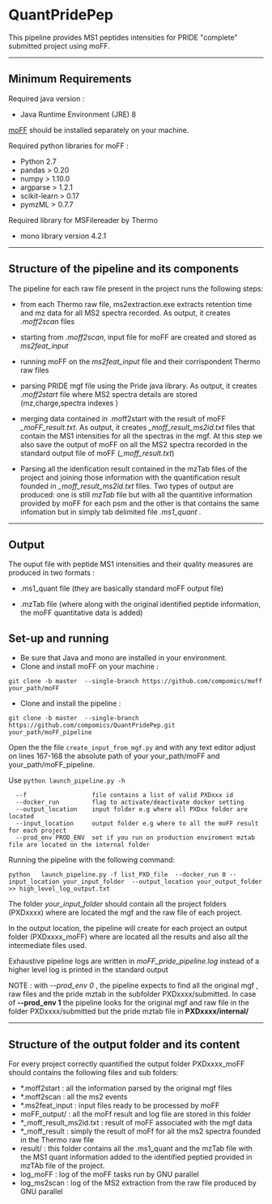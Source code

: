 # QuantPridePep
This pipeline provides MS1 peptides intensities for PRIDE "complete" submitted project using moFF.

---


## Minimum Requirements ##

Required java version :
- Java Runtime Environment (JRE) 8


 [moFF](https://github.com/compomics/moFF/tree/master) should be installed separately on your machine.


Required python libraries for moFF :
- Python 2.7
- pandas  > 0.20
- numpy > 1.10.0
- argparse > 1.2.1 
- scikit-learn > 0.17
- pymzML > 0.7.7

Required library for MSFilereader by Thermo 
- mono library version 4.2.1
 
---


## Structure of the pipeline and its components  ##

The pipeline for each raw file present in the project runs the following steps:
- from each Thermo raw file, ms2extraction.exe extracts retention time and mz data for all MS2 spectra recorded. As output, it creates *.moff2scan* files

- starting from  *.moff2scan*, input file for moFF are created and stored as *ms2feat_input* 

- running moFF on the *ms2feat_input* file and their corrispondent Thermo raw files

- parsing PRIDE mgf file using the Pride java library. As output, it creates *.moff2start* file where MS2 spectra details are stored (mz,charge,spectra indexes )  

- merging data contained in .moff2start with the result of moFF *_moFF_result.txt*. As output, it creates *_moff_result_ms2id.txt* files that contain the MS1 intensities for all the spectras in the mgf. At this step we also save the output of moFF on all the MS2 spectra recorded in the standard output file of moFF (*_moff_result.txt*)

- Parsing all the idenfication result contained in the mzTab files of the project  and joining those information with the quantification result founded in  *_moff_result_ms2id.txt* files. Two types of output are produced: one is still *mzTab* file but with all the quantitive information provided by moFF for each psm and the other is  that contains the same infomation but in simply tab delimited file *.ms1_quant* .  


---

## Output ##


The ouput file  with peptide MS1 intensities and their quality measures are produced  in two formats :
- .ms1_quant file (they are basically standard moFF output file)

- .mzTab file (where along with the original identified peptide information, the moFF quantitative data is added)


## Set-up and running  ##
 - Be sure that Java and mono are installed in your environment.
 - Clone and install moFF on your machine : 
 
 `git clone -b master  --single-branch https://github.com/compomics/moff your_path/moFF`
 
 - Clone and install the pipeline : 
 
 `git clone -b master  --single-branch https://github.com/compomics/QuantPridePep.git  your_path/moFF_pipeline`

Open the the file `create_input_from_mgf.py` and with any text editor adjust on lines 167-168 the absolute path of your your_path/moFF and your_path/moFF_pipeline. 


Use `python launch_pipeline.py -h`
```
  --f       	       file contains a list of valid PXDxxx id
  --docker_run         flag to activate/deactivate docker setting
  --output_location    input folder e.g where all PXDxx folder are located
  --input_location     output folder e.g where to all the moFF result for each project
  --prod_env PROD_ENV  set if you run on production enviroment mztab file are located on the internal folder
```

Running the pipeline with the following command:

` python   launch_pipeline.py -f list_PXD_file  --docker_run 0 --input_location your_input_folder  --output_location your_output_folder  >> high_level_log_output.txt `

The folder *your_input_folder* should contain all the project folders (PXDxxxx) where are located the mgf and the raw file of each project.

In the output location, the pipeline will create for each project an output folder (PXDxxxx_moFF) where are located all the results and also all the intermediate files used.

Exhaustive pipeline logs are written in *moFF_pride_pipeline.log* instead of a higher level log is printed in the standard output

NOTE : with *--prod_env 0* , the pipeline expects to find all the  original mgf , raw files and the pride mztab in the subfolder PXDxxxx/submitted. In case of **--prod_env 1** the pipeline looks for the original mgf and raw file in the folder PXDxxxx/submitted but the pride mztab file in **PXDxxxx/internal/**


--- 

## Structure of the output folder and its content ##
For every project correctly quantified the output  folder PXDxxxx_moFF should contains the following files and sub folders:
 - *.moff2start :  all the information parsed by the original mgf files   
 - *.moff2scan : all the ms2 events 
 - *.ms2feat_input : input files ready to be processed by moFF
 - moFF_output/ :  all the moFf result and log file are stored in this folder
 - *_moff_result_ms2id.txt : result of moFF associated with the mgf data
 - *_moff_result : simply the result of moFf for all the ms2 spectra founded in the Thermo raw file
 - result/ : this folder contains all the .ms1_quant and the mzTab file with the MS1 quant information added to the identified peptied provided in mzTAb file of the project. 
 - log_moFF :  log of the moFF tasks run by GNU parallel
 - log_ms2scan : log of the MS2 extraction from the raw file produced by GNU parallel


